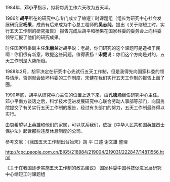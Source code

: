 1984年，**邓小平**指示，拟将每周工作六天改为五天半。

1986年**胡平**所在的研究中心专门成立了缩短工时课题组（组长为研究中心社会发展研究室**杨果**，成员有后来成为中心总工程师的**吴志纯**。提出《关于缩短工时，实行五天工作制的研究报告》
报告完成后胡平和杨果在国家科委的委务会上向科委领导汇报了他们的研究成果。

时任国家科委副主任**朱丽兰**对胡平说：老胡，你们研究的这个课题可是造福于民啊！你们很有新意，敢提这些问题，值得表扬！**宋健**说：你们这个方向是对的，五天工作制是大势所趋。

1988年2月，胡平决定在研究中心先试行五天工作制，但是我得先向国家科委的领导请示，否则就会破坏科委的工作制度，宋健在我们实行五天工作制的报告上画了圈。

1990年底，胡平从研究中心主任的位置上退下来，由**孔德涌**继任研究中心主任。邓小平南方谈话之后，科学技术促进发展研究中心联合劳动人事部等部门，向国务院提交了有关实行五天工作制的报告，经过有关部门的努力，五天工作制最终得以实行。

由衷希望以上英雄和他们的家属，可以联系我们，依据《中华人民共和国英雄烈士保护法》起诉那些违反休息制度的公司。

参考文献：《我国五天工作制出台始末》胡 平 口述 谢文雄 整理

http://cpc.people.com.cn/BIG5/218984/219004/219031/222847/14811556.html

《关于在我国逐步实施五天工作制的政策建议》 国家科委中国科技促进发展研究中心缩短工时课题组

